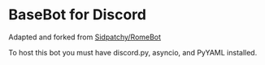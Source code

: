 # BaseBot for Discord

Adapted and forked from [Sidpatchy/RomeBot](https://github.com/Sidpatchy/RomeBot)

To host this bot you must have discord.py, asyncio, and PyYAML installed. 
